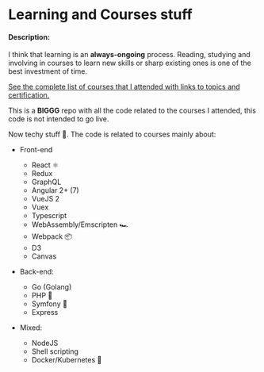 # Learning and Courses stuff

#### Description:

I think that learning is an **always-ongoing** process. Reading, studying and involving in courses to learn new skills or sharp existing ones is one of the best investment of time.

[See the complete list of courses that I attended with links to topics and certification.](https://frarizzi.science/about/resume#courses)

This is a **BIGGG** repo with all the code related to the courses I attended, this code is not intended to go live.

Now techy stuff 👾. The code is related to courses mainly about:

- Front-end
    - React ⚛️
    - Redux
    - GraphQL
    - Angular 2+ (7)
    - VueJS 2
    - Vuex
    - Typescript
    - WebAssembly/Emscripten 🏎
    - Webpack 📦
    - D3
    - Canvas

- Back-end:
    - Go (Golang)
    - PHP 🐘
    - Symfony 🎼
    - Express

- Mixed:
    - NodeJS
    - Shell scripting
    - Docker/Kubernetes 🐳

